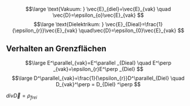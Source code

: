 $$\large
\text{Vakuum: } \vec{E}_{diel}=\vec{E}_{vak} \quad \vec{D}=\epsilon_{o}\vec{E}_{vak}
$$
$$\large
\text{Dielektrikum: } \vec{E}_{Dieal}=\frac{1}{\epsilon_{r}}\vec{E}_{vak} \quad\vec{D}=\epsilon_{0}\vec{E}_{vak}
$$
## Verhalten an Grenzflächen
$$\large
E^\parallel_{vak}=E^\parallel _{Dieal} \quad E^\perp _{vak}=\epsilon_{r}E^\perp _{Diel}
$$
$$\large
D^\parallel_{vak}=\frac{1}{\epsilon_{r}}D^\parallel_{Diel} \quad D_{vak}^\perp = D_{Diel} ^\perp
$$

$div\vec{D}=\rho_{frei}$
